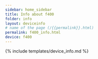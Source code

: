```yaml
---
sidebar: home_sidebar
title: Info about f400
folder: info
layout: deviceinfo
# name of the page (/{{permalink}}.html)
permalink: f400_info.html
device: f400
---
```

{% include templates/device_info.md %}
